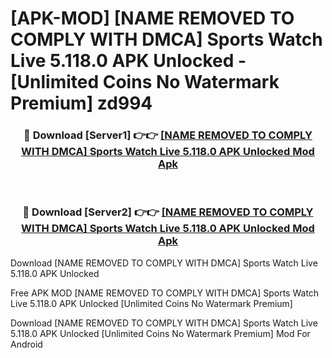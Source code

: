 # [APK-MOD] [NAME REMOVED TO COMPLY WITH DMCA] Sports  Watch Live 5.118.0 APK Unlocked - [Unlimited Coins No Watermark Premium] zd994



<div align="center">
<h3>🔴 Download [Server1] 👉👉 <a href="https://momento.my/?title=[NAME_REMOVED_TO_COMPLY_WITH_DMCA]_Sports__Watch_Live_5.118.0_APK_Unlocked">[NAME REMOVED TO COMPLY WITH DMCA] Sports  Watch Live 5.118.0 APK Unlocked Mod Apk</a></h3><br>

<h3>🔴 Download [Server2] 👉👉 <a href="https://momento.my/?title=[NAME_REMOVED_TO_COMPLY_WITH_DMCA]_Sports__Watch_Live_5.118.0_APK_Unlocked">[NAME REMOVED TO COMPLY WITH DMCA] Sports  Watch Live 5.118.0 APK Unlocked Mod Apk</a></h3>
</div>



Download [NAME REMOVED TO COMPLY WITH DMCA] Sports  Watch Live 5.118.0 APK Unlocked 

Free APK MOD [NAME REMOVED TO COMPLY WITH DMCA] Sports  Watch Live 5.118.0 APK Unlocked [Unlimited Coins No Watermark Premium]

Download [NAME REMOVED TO COMPLY WITH DMCA] Sports  Watch Live 5.118.0 APK Unlocked [Unlimited Coins No Watermark Premium] Mod For Android
